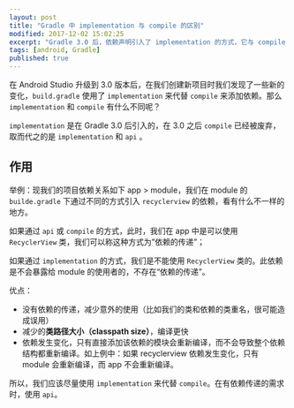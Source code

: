 ```yaml
---
layout: post
title: "Gradle 中 implementation 与 compile 的区别"
modified: 2017-12-02 15:02:25
excerpt: "Gradle 3.0 后，依赖声明引入了 implementation 的方式，它与 compile 有什么不同？又有哪些优势？"
tags: [android, Gradle]
published: true
---
```


在 Android Studio 升级到 3.0 版本后，在我们创建新项目时我们发现了一些新的变化，`build.gradle` 使用了 `implementation` 来代替 `compile` 来添加依赖。那么 `implementation` 和 `compile` 有什么不同呢？

`implementation` 是在 Gradle 3.0 后引入的，在 3.0 之后 `compile` 已经被废弃，取而代之的是 `implementation` 和 `api` 。

## 作用

举例：现我们的项目依赖关系如下 app > module，我们在 module 的 `builde.gradle` 下通过不同的方式引入 `recyclerview` 的依赖，看有什么不一样的地方。

如果通过 `api` 或 `compile` 的方式，此时，我们在 app 中是可以使用 `RecyclerView` 类，我们可以称这种方式为”依赖的传递”；

如果通过 `implementation` 的方式，我们是不能使用 `RecyclerView` 类的。此依赖是不会暴露给 module 的使用者的，不存在“依赖的传递”。

优点：

- 没有依赖的传递，减少意外的使用（比如我们的类和依赖的类重名，很可能造成误用）
- 减少的**类路径大小（classpath size）**，编译更快
- 依赖发生变化，只有直接添加该依赖的模块会重新编译，而不会导致整个依赖结构都重新编译。如上例中：如果 recyclerview 依赖发生变化，只有 module 会重新编译，而 app 不会重新编译。

所以，我们应该尽量使用 `implementation` 来代替 `compile`。在有依赖传递的需求时，使用 `api`。


